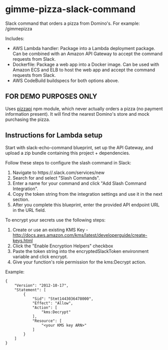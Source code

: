 # gimme-pizza-slack-command
Slack command that orders a pizza from Domino's. For example: /gimmepizza

Includes:
- AWS Lambda handler: Package into a Lambda deployment package. Can be combined with an Amazon API Gateway to accept the command requests from Slack.
- Dockerfile: Package a web app into a Docker image. Can be used with Amazon ECS and ELB to host the web app and accept the command requests from Slack.
- AWS CodeBuild buildspecs for both options above.

## FOR DEMO PURPOSES ONLY

Uses [pizzapi](https://github.com/RIAEvangelist/node-dominos-pizza-api) npm module, which never actually orders a pizza (no payment information present).  It will find the nearest Domino's store and mock purchasing the pizza.

## Instructions for Lambda setup

Start with slack-echo-command blueprint, set up the API Gateway, and upload a zip bundle containing this project + dependencies.

Follow these steps to configure the slash command in Slack:
  1. Navigate to https://<your-team-domain>.slack.com/services/new
  2. Search for and select "Slash Commands".
  3. Enter a name for your command and click "Add Slash Command Integration".
  4. Copy the token string from the integration settings and use it in the next section.
  5. After you complete this blueprint, enter the provided API endpoint URL in the URL field.

To encrypt your secrets use the following steps:
  1. Create or use an existing KMS Key - http://docs.aws.amazon.com/kms/latest/developerguide/create-keys.html
  2. Click the "Enable Encryption Helpers" checkbox
  3. Paste the token string into the encryptedSlackToken environment variable and click encrypt.
  4. Give your function's role permission for the kms:Decrypt action.

Example:
```
{
    "Version": "2012-10-17",
    "Statement": [
        {
            "Sid": "Stmt1443036478000",
            "Effect": "Allow",
            "Action": [
                "kms:Decrypt"
            ],
            "Resource": [
                "<your KMS key ARN>"
            ]
        }
    ]
}
```